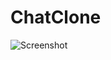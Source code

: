 # ChatClone
![Screenshot](https://user-images.githubusercontent.com/83489765/219844157-871b9c7c-7956-413c-bb5e-827872bbdbfb.png)
